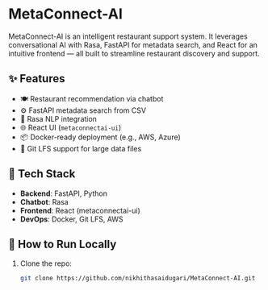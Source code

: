 # MetaConnect-AI

MetaConnect-AI is an intelligent restaurant support system.
It leverages conversational AI with Rasa, FastAPI for metadata search, and React for an intuitive frontend — all built to streamline restaurant discovery and support.

## ✨ Features

- 🍽️ Restaurant recommendation via chatbot
- ⚙️ FastAPI metadata search from CSV
- 💬 Rasa NLP integration
- 🌐 React UI (`metaconnectai-ui`)
- 📦 Docker-ready deployment (e.g., AWS, Azure)
- 🧠 Git LFS support for large data files

## 🧰 Tech Stack

- **Backend**: FastAPI, Python
- **Chatbot**: Rasa
- **Frontend**: React (metaconnectai-ui)
- **DevOps**: Docker, Git LFS, AWS

## 🚀 How to Run Locally

1. Clone the repo:
   ```bash
   git clone https://github.com/nikhithasaidugari/MetaConnect-AI.git